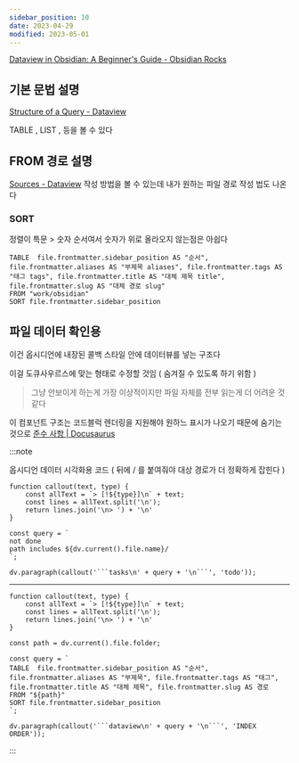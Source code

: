 ```yaml
---
sidebar_position: 10
date: 2023-04-29
modified: 2023-05-01
---
```


[Dataview in Obsidian: A Beginner's Guide - Obsidian Rocks](https://obsidian.rocks/dataview-in-obsidian-a-beginners-guide/)

## 기본 문법 설명

[Structure of a Query - Dataview](https://blacksmithgu.github.io/obsidian-dataview/queries/structure/)

TABLE , LIST , 등을 볼 수 있다

## FROM 경로 설명

[Sources - Dataview](https://blacksmithgu.github.io/obsidian-dataview/reference/sources/)
작성 방법을 볼 수 있는데
내가 원하는 파일 경로 작성 법도 나온다

### SORT

정렬이 특문 > 숫자 순서여서 숫자가 위로 올라오지 않는점은 아쉽다

```dataview
TABLE  file.frontmatter.sidebar_position AS "순서", file.frontmatter.aliases AS "부제목 aliases", file.frontmatter.tags AS "태그 tags", file.frontmatter.title AS "대체 제목 title", file.frontmatter.slug AS "대체 경로 slug"
FROM "work/obsidian"
SORT file.frontmatter.sidebar_position
```

## 파일 데이터 확인용

이건 옵시디언에 내장된 콜백 스타일 안에 데이터뷰를 넣는 구조다

이걸 도큐사우르스에 맞는 형태로 수정할 것임 ( 숨겨질 수 있도록 하기 위함 )

> 그냥 안보이게 하는게 가장 이상적이지만 파일 자체를 전부 읽는게 더 어려운 것 같다

이 컴포넌트 구조는 코드블럭 렌더링을 지원해야 원하느 표시가 나오기 때문에 숨기는 것으로
[준수 사항 | Docusaurus](https://docusaurus.io/ko/docs/markdown-features/admonitions)

:::note

옵시디언 데이터 시각화용 코드
( 뒤에 / 를 붙여줘야 대상 경로가 더 정확하게 잡힌다 )

````dataviewjs
function callout(text, type) {
    const allText = `> [!${type}]\n` + text;
    const lines = allText.split('\n');
    return lines.join('\n> ') + '\n'
}

const query = `
not done
path includes ${dv.current().file.name}/
`;

dv.paragraph(callout('```tasks\n' + query + '\n```', 'todo'));
````

---

````dataviewjs
function callout(text, type) {
    const allText = `> [!${type}]\n` + text;
    const lines = allText.split('\n');
    return lines.join('\n> ') + '\n'
}

const path = dv.current().file.folder;

const query = `
TABLE  file.frontmatter.sidebar_position AS "순서", file.frontmatter.aliases AS "부제목", file.frontmatter.tags AS "태그", file.frontmatter.title AS "대체 제목", file.frontmatter.slug AS 경로
FROM "${path}"
SORT file.frontmatter.sidebar_position
`;

dv.paragraph(callout('```dataview\n' + query + '\n```', 'INDEX ORDER'));
````

:::
